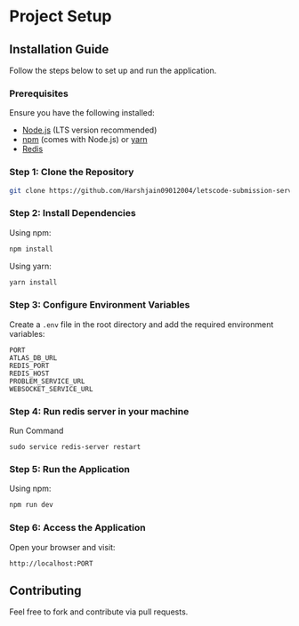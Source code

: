 # Project Setup

## Installation Guide

Follow the steps below to set up and run the application.

### Prerequisites
Ensure you have the following installed:
- [Node.js](https://nodejs.org/) (LTS version recommended)
- [npm](https://www.npmjs.com/) (comes with Node.js) or [yarn](https://yarnpkg.com/)
- [Redis](https://redis.io/docs/latest/operate/oss_and_stack/install/install-redis/install-redis-on-windows/)

### Step 1: Clone the Repository
```sh
git clone https://github.com/Harshjain09012004/letscode-submission-service
```

### Step 2: Install Dependencies
Using npm:
```sh
npm install
```
Using yarn:
```sh
yarn install
```

### Step 3: Configure Environment Variables
Create a `.env` file in the root directory and add the required environment variables:
```env
PORT
ATLAS_DB_URL
REDIS_PORT
REDIS_HOST
PROBLEM_SERVICE_URL
WEBSOCKET_SERVICE_URL
```

### Step 4: Run redis server in your machine
Run Command
```
sudo service redis-server restart
```

### Step 5: Run the Application
Using npm:
```sh
npm run dev
```

### Step 6: Access the Application
Open your browser and visit:
```
http://localhost:PORT
```

## Contributing
Feel free to fork and contribute via pull requests.
